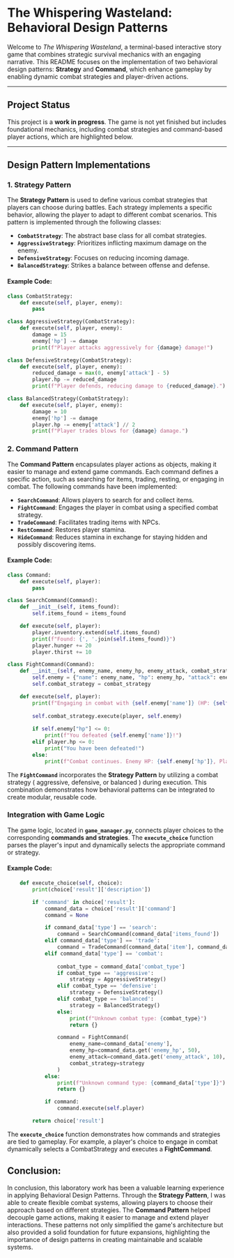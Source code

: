 # The Whispering Wasteland: Behavioral Design Patterns

Welcome to *The Whispering Wasteland*, a terminal-based interactive story game that combines strategic survival mechanics with an engaging narrative. This README focuses on the implementation of two behavioral design patterns: **Strategy** and **Command**, which enhance gameplay by enabling dynamic combat strategies and player-driven actions.

---

## Project Status

This project is a **work in progress**. The game is not yet finished but includes foundational mechanics, including combat strategies and command-based player actions, which are highlighted below.

---

## Design Pattern Implementations

### 1. Strategy Pattern

The **Strategy Pattern** is used to define various combat strategies that players can choose during battles. Each strategy implements a specific behavior, allowing the player to adapt to different combat scenarios. This pattern is implemented through the following classes:

- **`CombatStrategy`**: The abstract base class for all combat strategies.
- **`AggressiveStrategy`**: Prioritizes inflicting maximum damage on the enemy.
- **`DefensiveStrategy`**: Focuses on reducing incoming damage.
- **`BalancedStrategy`**: Strikes a balance between offense and defense.

#### Example Code:
```python
class CombatStrategy:
    def execute(self, player, enemy):
        pass

class AggressiveStrategy(CombatStrategy):
    def execute(self, player, enemy):
        damage = 15
        enemy['hp'] -= damage
        print(f"Player attacks aggressively for {damage} damage!")

class DefensiveStrategy(CombatStrategy):
    def execute(self, player, enemy):
        reduced_damage = max(0, enemy['attack'] - 5)
        player.hp -= reduced_damage
        print(f"Player defends, reducing damage to {reduced_damage}.")

class BalancedStrategy(CombatStrategy):
    def execute(self, player, enemy):
        damage = 10
        enemy['hp'] -= damage
        player.hp -= enemy['attack'] // 2
        print(f"Player trades blows for {damage} damage.")

```

### 2. Command Pattern

The **Command Pattern** encapsulates player actions as objects, making it easier to manage and extend game commands. Each command defines a specific action, such as searching for items, trading, resting, or engaging in combat. The following commands have been implemented:

- **`SearchCommand`**: Allows players to search for and collect items.
- **`FightCommand`**: Engages the player in combat using a specified combat strategy.
- **`TradeCommand`**: Facilitates trading items with NPCs.
- **`RestCommand`**: Restores player stamina.
- **`HideCommand`**: Reduces stamina in exchange for staying hidden and possibly discovering items.

#### Example Code:
```python
class Command:
    def execute(self, player):
        pass

class SearchCommand(Command):
    def __init__(self, items_found):
        self.items_found = items_found

    def execute(self, player):
        player.inventory.extend(self.items_found)
        print(f"Found: {', '.join(self.items_found)}")
        player.hunger += 20
        player.thirst += 10

class FightCommand(Command):
    def __init__(self, enemy_name, enemy_hp, enemy_attack, combat_strategy):
        self.enemy = {"name": enemy_name, "hp": enemy_hp, "attack": enemy_attack}
        self.combat_strategy = combat_strategy

    def execute(self, player):
        print(f"Engaging in combat with {self.enemy['name']} (HP: {self.enemy['hp']}, Attack: {self.enemy['attack']})")
        
        self.combat_strategy.execute(player, self.enemy)
        
        if self.enemy["hp"] <= 0:
            print(f"You defeated {self.enemy['name']}!")
        elif player.hp <= 0:
            print("You have been defeated!")
        else:
            print(f"Combat continues. Enemy HP: {self.enemy['hp']}, Player HP: {player.hp}")

```
The **`FightCommand`** incorporates the **Strategy Pattern** by utilizing a combat strategy ( aggressive, defensive, or balanced ) during execution. This combination demonstrates how behavioral patterns can be integrated to create modular, reusable code.

### Integration with Game Logic

The game logic, located in **`game_manager.py`**, connects player choices to the corresponding **commands and strategies**. The **`execute_choice`** function parses the player's input and dynamically selects the appropriate command or strategy.

#### Example Code:
```python
    def execute_choice(self, choice):
        print(choice['result']['description'])

        if 'command' in choice['result']:
            command_data = choice['result']['command']
            command = None

            if command_data['type'] == 'search':
                command = SearchCommand(command_data['items_found'])
            elif command_data['type'] == 'trade':
                command = TradeCommand(command_data['item'], command_data.get('price', 0))
            elif command_data['type'] == 'combat':
                
                combat_type = command_data['combat_type']
                if combat_type == 'aggressive':
                    strategy = AggressiveStrategy()
                elif combat_type == 'defensive':
                    strategy = DefensiveStrategy()
                elif combat_type == 'balanced':
                    strategy = BalancedStrategy()
                else:
                    print(f"Unknown combat type: {combat_type}")
                    return {}

                command = FightCommand(
                    enemy_name=command_data['enemy'],
                    enemy_hp=command_data.get('enemy_hp', 50),
                    enemy_attack=command_data.get('enemy_attack', 10),
                    combat_strategy=strategy
                )
            else:
                print(f"Unknown command type: {command_data['type']}")
                return {}

            if command:
                command.execute(self.player)

        return choice['result']
```

The **`execute_choice`** function demonstrates how commands and strategies are tied to gameplay. For example, a player's choice to engage in combat dynamically selects a CombatStrategy and executes a **FightCommand**.

## Conclusion:

In conclusion, this laboratory work has been a valuable learning experience in applying Behavioral Design Patterns. Through the **Strategy Pattern**, I was able to create flexible combat systems, allowing players to choose their approach based on different strategies. The **Command Pattern** helped decouple game actions, making it easier to manage and extend player interactions. These patterns not only simplified the game's architecture but also provided a solid foundation for future expansions, highlighting the importance of design patterns in creating maintainable and scalable systems.